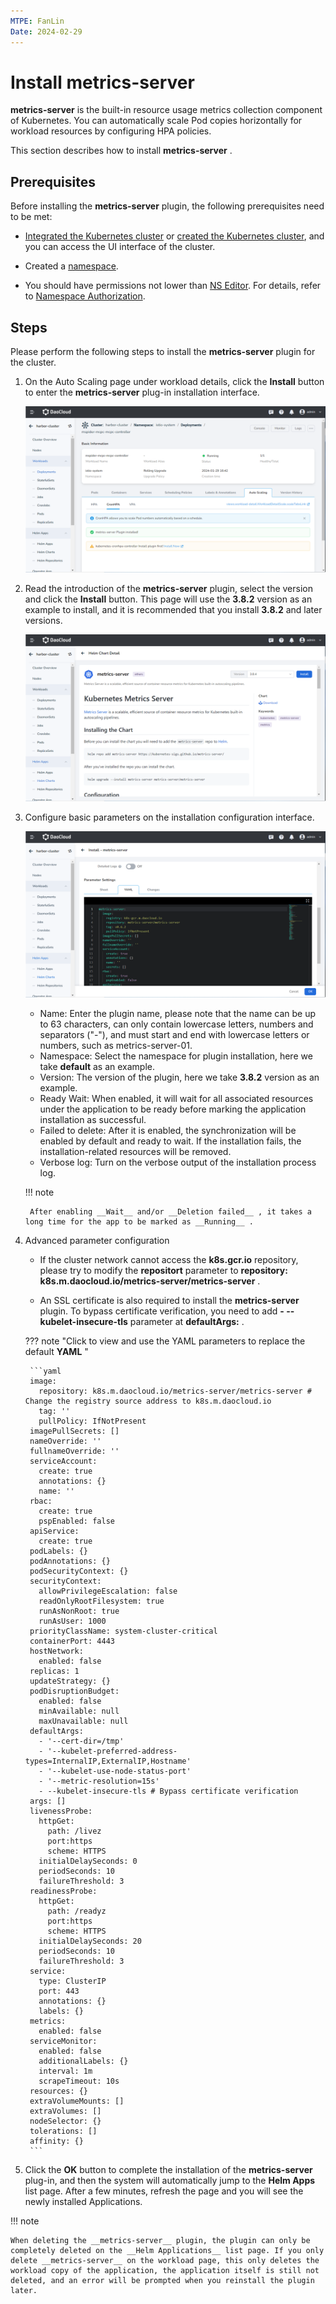 ```yaml
---
MTPE: FanLin
Date: 2024-02-29
---
```


# Install metrics-server

__metrics-server__ is the built-in resource usage metrics collection component of Kubernetes.
You can automatically scale Pod copies horizontally for workload resources by configuring HPA policies.

This section describes how to install __metrics-server__ .

## Prerequisites

Before installing the __metrics-server__ plugin, the following prerequisites need to be met:

- [Integrated the Kubernetes cluster](../clusters/integrate-cluster.md) or
  [created the Kubernetes cluster](../clusters/create-cluster.md),
  and you can access the UI interface of the cluster.

- Created a [namespace](../namespaces/createns.md).

- You should have permissions not lower than [NS Editor](../permissions/permission-brief.md#ns-editor).
  For details, refer to [Namespace Authorization](../namespaces/createns.md).

## Steps

Please perform the following steps to install the __metrics-server__ plugin for the cluster.

1. On the Auto Scaling page under workload details, click the __Install__ button to enter the __metrics-server__ plug-in installation interface.

    ![metrics-server](../images/createScale04.png)

2. Read the introduction of the __metrics-server__ plugin, select the version and click the __Install__ button. This page will use the __3.8.2__ version as an example to install, and it is recommended that you install __3.8.2__ and later versions.

    ![Install](../images/createScale05.png)

3. Configure basic parameters on the installation configuration interface.

    ![Config](../images/createScale06.png)

    - Name: Enter the plugin name, please note that the name can be up to 63 characters, can only contain lowercase letters, numbers and separators ("-"), and must start and end with lowercase letters or numbers, such as metrics-server-01.
    - Namespace: Select the namespace for plugin installation, here we take __default__ as an example.
    - Version: The version of the plugin, here we take __3.8.2__ version as an example.
    - Ready Wait: When enabled, it will wait for all associated resources under the application to be ready before marking the application installation as successful.
    - Failed to delete: After it is enabled, the synchronization will be enabled by default and ready to wait. If the installation fails, the installation-related resources will be removed.
    - Verbose log: Turn on the verbose output of the installation process log.

    !!! note

        After enabling __Wait__ and/or __Deletion failed__ , it takes a long time for the app to be marked as __Running__ .

4. Advanced parameter configuration

    - If the cluster network cannot access the __k8s.gcr.io__ repository, please try to modify the __repositort__ parameter to __repository: k8s.m.daocloud.io/metrics-server/metrics-server__ .

    - An SSL certificate is also required to install the __metrics-server__ plugin. To bypass certificate verification, you need to add __- --kubelet-insecure-tls__ parameter at __defaultArgs:__ .

    ??? note "Click to view and use the YAML parameters to replace the default __YAML__ "

        ```yaml
        image:
          repository: k8s.m.daocloud.io/metrics-server/metrics-server # Change the registry source address to k8s.m.daocloud.io
          tag: ''
          pullPolicy: IfNotPresent
        imagePullSecrets: []
        nameOverride: ''
        fullnameOverride: ''
        serviceAccount:
          create: true
          annotations: {}
          name: ''
        rbac:
          create: true
          pspEnabled: false
        apiService:
          create: true
        podLabels: {}
        podAnnotations: {}
        podSecurityContext: {}
        securityContext:
          allowPrivilegeEscalation: false
          readOnlyRootFilesystem: true
          runAsNonRoot: true
          runAsUser: 1000
        priorityClassName: system-cluster-critical
        containerPort: 4443
        hostNetwork:
          enabled: false
        replicas: 1
        updateStrategy: {}
        podDisruptionBudget:
          enabled: false
          minAvailable: null
          maxUnavailable: null
        defaultArgs:
          - '--cert-dir=/tmp'
          - '--kubelet-preferred-address-types=InternalIP,ExternalIP,Hostname'
          - '--kubelet-use-node-status-port'
          - '--metric-resolution=15s'
          - --kubelet-insecure-tls # Bypass certificate verification
        args: []
        livenessProbe:
          httpGet:
            path: /livez
            port:https
            scheme: HTTPS
          initialDelaySeconds: 0
          periodSeconds: 10
          failureThreshold: 3
        readinessProbe:
          httpGet:
            path: /readyz
            port:https
            scheme: HTTPS
          initialDelaySeconds: 20
          periodSeconds: 10
          failureThreshold: 3
        service:
          type: ClusterIP
          port: 443
          annotations: {}
          labels: {}
        metrics:
          enabled: false
        serviceMonitor:
          enabled: false
          additionalLabels: {}
          interval: 1m
          scrapeTimeout: 10s
        resources: {}
        extraVolumeMounts: []
        extraVolumes: []
        nodeSelector: {}
        tolerations: []
        affinity: {}
        ```

5. Click the __OK__ button to complete the installation of the __metrics-server__ plug-in, and then the system will automatically jump to the __Helm Apps__ list page. After a few minutes, refresh the page and you will see the newly installed Applications.

!!! note

    When deleting the __metrics-server__ plugin, the plugin can only be completely deleted on the __Helm Applications__ list page. If you only delete __metrics-server__ on the workload page, this only deletes the workload copy of the application, the application itself is still not deleted, and an error will be prompted when you reinstall the plugin later.